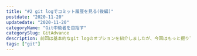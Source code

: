 ```yaml
---
title: "#2 git logでコミット履歴を見る(後編)"
postdate: "2020-11-20"
updatedate: "2020-11-20"
categoryName: "Git中級者を目指す"
categorySlug: GitAdvance
description: 前回は基本的なgit logのオプションを紹介しましたが、今回はもっと掘り下げて
tags: ["git"]
---
```



